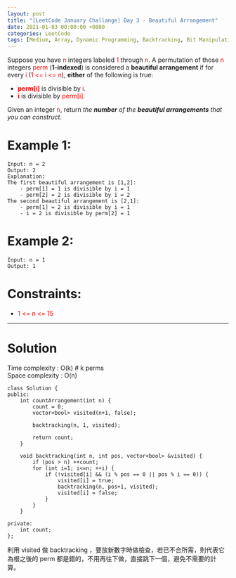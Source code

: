 ```yaml
---
layout: post
title: "[LeetCode January Challange] Day 3 - Beautiful Arrangement"
date: 2021-01-03 00:00:00 +0800
categories: LeetCode
tags: [Medium, Array, Dynamic Programming, Backtracking, Bit Manipulation, Bit Mask,, Mathworks, Cisco, C++]
---
```

Suppose you have <font color="red">n</font> integers labeled <font color="red">1</font> through <font color="red">n</font>. A permutation of those <font color="red">n</font> integers <font color="red">perm</font> (**1-indexed**) is considered a **beautiful arrangement** if for every <font color="red">i</font> (<font color="red">1 <= i <= n</font>), **either** of the following is true:

- **<font color="red">perm[i]</font>** is divisible by <font color="red">i</font>.
- **<font color="red">i</font>** is divisible by <font color="red">perm[i]</font>.

Given an integer <font color="red">n</font>, return *the **number** of the **beautiful arrangements** that you can construct*.

# Example 1:

	Input: n = 2
	Output: 2
	Explanation: 
	The first beautiful arrangement is [1,2]:
	    - perm[1] = 1 is divisible by i = 1
	    - perm[2] = 2 is divisible by i = 2
	The second beautiful arrangement is [2,1]:
	    - perm[1] = 2 is divisible by i = 1
	    - i = 2 is divisible by perm[2] = 1

# Example 2:

	Input: n = 1
	Output: 1

# Constraints:

- <font color="red">1 <= n <= 15</font>

______________________  

# Solution  

Time complexity : O(k) # k perms  
Space complexity : O(n)  

	class Solution {
	public:
	    int countArrangement(int n) {
	        count = 0;
	        vector<bool> visited(n+1, false);
	        
	        backtracking(n, 1, visited);
	            
	        return count;
	    }
	    
	    void backtracking(int n, int pos, vector<bool> &visited) {
	        if (pos > n) ++count;
	        for (int i=1; i<=n; ++i) {
	            if (!visited[i] && (i % pos == 0 || pos % i == 0)) {
	                visited[i] = true;
	                backtracking(n, pos+1, visited);
	                visited[i] = false;
	            }
	        }
	    }
	    
	private:
	    int count;
	};

利用 visited 做 backtracking ，要放新數字時做檢查，若已不合所需，則代表它為根之後的 perm 都是錯的，不用再往下做，直接跳下一個，避免不需要的計算。
